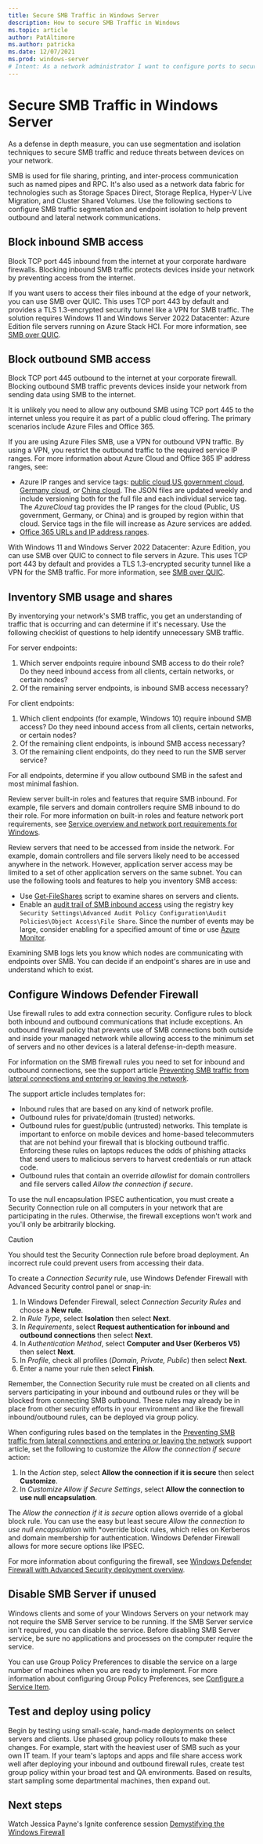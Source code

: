 ```yaml
---
title: Secure SMB Traffic in Windows Server
description: How to secure SMB Traffic in Windows
ms.topic: article
author: PatAltimore
ms.author: patricka
ms.date: 12/07/2021
ms.prod: windows-server
# Intent: As a network administrator I want to configure ports to secure SMB Traffic in Windows
---
```

# Secure SMB Traffic in Windows Server

As a defense in depth measure, you can use segmentation and isolation techniques to secure SMB
traffic and reduce threats between devices on your network.

SMB is used for file sharing, printing, and inter-process communication such as named pipes and RPC.
It's also used as a network data fabric for technologies such as Storage Spaces Direct, Storage
Replica, Hyper-V Live Migration, and Cluster Shared Volumes. Use the following sections to configure
SMB traffic segmentation and endpoint isolation to help prevent outbound and lateral network
communications.

## Block inbound SMB access

Block TCP port 445 inbound from the internet at your corporate hardware firewalls. Blocking inbound
SMB traffic protects devices inside your network by preventing access from the internet.

If you want users to access their files inbound at the edge of your network, you can use SMB over
QUIC. This uses TCP port 443 by default and provides a TLS 1.3-encrypted security tunnel like a VPN
for SMB traffic. The solution requires Windows 11 and Windows Server 2022 Datacenter: Azure
Edition file servers running on Azure Stack HCI. For more information, see [SMB over QUIC](https://aka.ms/smboverquic).

## Block outbound SMB access

Block TCP port 445 outbound to the internet at your corporate firewall. Blocking outbound
SMB traffic prevents devices inside your network from sending data using SMB to the internet.

It is unlikely you need to allow any outbound SMB using TCP port 445 to the internet unless you
require it as part of a public cloud offering. The primary scenarios include Azure Files and Office
365.

If you are using Azure Files SMB, use a VPN for outbound VPN traffic. By
using a VPN, you restrict the outbound traffic to the required service IP ranges. For more
information about Azure Cloud and Office 365 IP address ranges, see:
- Azure IP ranges and service tags:
  [public cloud](https://www.microsoft.com/en-us/download/details.aspx?id=56519),[US government cloud](https://www.microsoft.com/en-us/download/details.aspx?id=57063),
  [Germany cloud](https://www.microsoft.com/en-us/download/details.aspx?id=57064), or
  [China cloud](https://www.microsoft.com/en-us/download/details.aspx?id=57064). The JSON files are
  updated weekly and include versioning both for the full file and each individual service tag. The
  *AzureCloud* tag provides the IP ranges for the cloud (Public, US government, Germany, or China)
  and is grouped by region within that cloud. Service tags in the file will increase as Azure
  services are added.
- [Office 365 URLs and IP address ranges](/microsoft-365/enterprise/urls-and-ip-address-ranges).

With Windows 11 and Windows Server 2022 Datacenter: Azure Edition, you can use SMB over QUIC to
connect to file servers in Azure. This uses TCP port 443 by default and provides a TLS 1.3-encrypted
security tunnel like a VPN for the SMB traffic. For more information, see
[SMB over QUIC](https://aka.ms/smboverquic).

## Inventory SMB usage and shares

By inventorying your network's SMB traffic, you get an understanding of traffic that is occurring
and can determine if it's necessary. Use the following checklist of questions to help identify
unnecessary SMB traffic.

For server endpoints:

1. Which server endpoints require inbound SMB access to do their role? Do they need inbound
   access from all clients, certain networks, or certain nodes?
1. Of the remaining server endpoints, is inbound SMB access necessary?

For client endpoints:

1. Which client endpoints (for example, Windows 10) require inbound SMB access? Do they need inbound
   access from all clients, certain networks, or certain nodes?
1. Of the remaining client endpoints, is inbound SMB access necessary?
1. Of the remaining client endpoints, do they need to run the SMB server service?

For all endpoints, determine if you allow outbound SMB in the safest and most minimal fashion.

Review server built-in roles and features that require SMB inbound. For example, file servers and
domain controllers require SMB inbound to do their role. For more information on built-in roles
and feature network port requirements, see
[Service overview and network port requirements for Windows](/troubleshoot/windows-server/networking/service-overview-and-network-port-requirements).

Review servers that need to be accessed from inside the network. For example, domain controllers and
file servers likely need to be accessed anywhere in the network. However, application server access
may be limited to a set of other application servers on the same subnet. You can use the following
tools and features to help you inventory SMB access:

- Use [Get-FileShares](https://www.powershellgallery.com/packages/AZSBTools) script to examine shares on servers and clients.
- Enable an [audit trail of SMB inbound access](/windows/security/threat-protection/auditing/event-5140) using the registry key `Security Settings\Advanced Audit Policy Configuration\Audit Policies\Object Access\File Share`. Since the number of events may be large, consider enabling for a specified amount of time or use [Azure Monitor](https://azure.microsoft.com/services/monitor).

Examining SMB logs lets you know which nodes are communicating with endpoints over SMB. You can
decide if an endpoint's shares are in use and understand which to exist.

## Configure Windows Defender Firewall

Use firewall rules to add extra connection security. Configure rules to block both inbound and
outbound communications that include exceptions. An outbound firewall policy that prevents use of
SMB connections both outside and inside your managed network while allowing access to the minimum
set of servers and no other devices is a lateral defense-in-depth measure.

For information on the SMB firewall rules you need to set for inbound and outbound connections, see
the support article
[Preventing SMB traffic from lateral connections and entering or leaving the network](https://support.microsoft.com/en-us/topic/preventing-smb-traffic-from-lateral-connections-and-entering-or-leaving-the-network-c0541db7-2244-0dce-18fd-14a3ddeb282a).

The support article includes templates for:

- Inbound rules that are based on any kind of network profile.
- Outbound rules for private/domain (trusted) networks.
- Outbound rules for guest/public (untrusted) networks. This template is important to enforce on
  mobile devices and home-based telecommuters that are not behind your firewall that is blocking
  outbound traffic. Enforcing these rules on laptops reduces the odds of phishing attacks that send
  users to malicious servers to harvest credentials or run attack code.
- Outbound rules that contain an override *allowlist* for domain controllers and file servers
  called *Allow the connection if secure*.

To use the null encapsulation IPSEC authentication, you must create a Security Connection rule on
all computers in your network that are participating in the rules. Otherwise, the firewall
exceptions won't work and you'll only be arbitrarily blocking.

> [!CAUTION]
> You should test the Security Connection rule before broad deployment. An incorrect rule
> could prevent users from accessing their data.

To create a *Connection Security* rule, use Windows Defender Firewall with Advanced Security control
panel or snap-in:

1. In Windows Defender Firewall, select *Connection Security Rules* and choose a **New rule**.
1. In *Rule Type*, select **Isolation** then select **Next**.
1. In *Requirements*, select **Request authentication for inbound and outbound connections** then select **Next**.
1. In *Authentication Method*, select **Computer and User (Kerberos V5)** then select **Next**.
1. In *Profile*, check all profiles (*Domain, Private, Public*) then select **Next**.
1. Enter a name your rule then select **Finish**.

Remember, the Connection Security rule must be created on all clients and servers participating in
your inbound and outbound rules or they will be blocked from connecting SMB outbound. These rules
may already be in place from other security efforts in your environment and like the firewall
inbound/outbound rules, can be deployed via group policy.

When configuring rules based on the templates in the
[Preventing SMB traffic from lateral connections and entering or leaving the network](https://support.microsoft.com/en-us/topic/preventing-smb-traffic-from-lateral-connections-and-entering-or-leaving-the-network-c0541db7-2244-0dce-18fd-14a3ddeb282a)
support article, set the following to customize the *Allow the connection if secure* action:

1. In the *Action* step, select **Allow the connection if it is secure** then select **Customize**.
1. In *Customize Allow if Secure Settings*, select **Allow the connection to use null encapsulation**.

The *Allow the connection if it is secure* option allows override of a global block rule. You can use
the easy but least secure *Allow the connection to use null encapsulation* with *override block
rules, which relies on Kerberos and domain membership for authentication. Windows Defender Firewall
allows for more secure options like IPSEC.

For more information about configuring the firewall, see [Windows Defender Firewall with Advanced Security deployment overview](/windows/security/threat-protection/windows-firewall/windows-firewall-with-advanced-security-deployment-guide).

## Disable SMB Server if unused

Windows clients and some of your Windows Servers on your network may not require the SMB Server
service to be running. If the SMB Server service isn't required, you can disable the service. Before
disabling SMB Server service, be sure no applications and processes on the computer require the
service.

You can use Group Policy Preferences to disable the service on a large number of machines when you
are ready to implement. For more information about configuring Group Policy Preferences, see
[Configure a Service Item](/previous-versions/windows/it-pro/windows-server-2008-r2-and-2008/cc732482%28v%3Dws.10%29).

## Test and deploy using policy

Begin by testing using small-scale, hand-made deployments on select servers and clients. Use phased
group policy rollouts to make these changes. For example, start with the heaviest user of SMB such
as your own IT team. If your team's laptops and apps and file share access work well after deploying
your inbound and outbound firewall rules, create test group policy within your broad test and QA
environments. Based on results, start sampling some departmental machines, then expand out.

## Next steps

Watch Jessica Payne's Ignite conference session [Demystifying the Windows Firewall](https://www.youtube.com/watch?v=2VioHFDBWJE)
